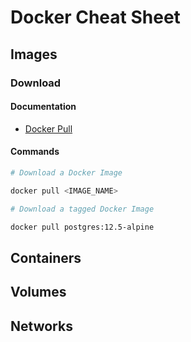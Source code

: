 # Docker Cheat Sheet

## Images

### Download

#### Documentation

- [Docker Pull](https://docs.docker.com/engine/reference/commandline/pull/)

#### Commands

```bash postgres
# Download a Docker Image

docker pull <IMAGE_NAME>
```

```bash
# Download a tagged Docker Image

docker pull postgres:12.5-alpine
```

## Containers

## Volumes

## Networks